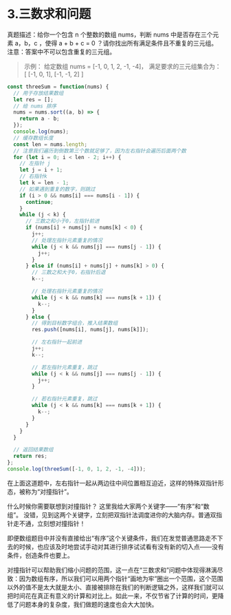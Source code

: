 <!--
 * @Author: tf
 * @Date: 2021-03-25 17:38:32
 * @LastEditTime: 2021-03-25 17:59:18
 * @Description: 这是一段描述
-->

# 3.三数求和问题

真题描述：给你一个包含 n 个整数的数组 nums，判断 nums 中是否存在三个元素 a，b，c ，使得 a + b + c = 0 ？请你找出所有满足条件且不重复的三元组。
注意：答案中不可以包含重复的三元组。

> 示例： 给定数组 nums = [-1, 0, 1, 2, -1, -4]， 满足要求的三元组集合为： [ [-1, 0, 1], [-1, -1, 2] ]

```js
const threeSum = function(nums) {
  // 用于存放结果数组
  let res = [];
  // 给 nums 排序
  nums = nums.sort((a, b) => {
    return a - b;
  });
  console.log(nums);
  // 缓存数组长度
  const len = nums.length;
  // 注意我们遍历到倒数第三个数就足够了，因为左右指针会遍历后面两个数
  for (let i = 0; i < len - 2; i++) {
    // 左指针 j
    let j = i + 1;
    // 右指针k
    let k = len - 1;
    // 如果遇到重复的数字，则跳过
    if (i > 0 && nums[i] === nums[i - 1]) {
      continue;
    }
    while (j < k) {
      // 三数之和小于0，左指针前进
      if (nums[i] + nums[j] + nums[k] < 0) {
        j++;
        // 处理左指针元素重复的情况
        while (j < k && nums[j] === nums[j - 1]) {
          j++;
        }
      } else if (nums[i] + nums[j] + nums[k] > 0) {
        // 三数之和大于0，右指针后退
        k--;

        // 处理右指针元素重复的情况
        while (j < k && nums[k] === nums[k + 1]) {
          k--;
        }
      } else {
        // 得到目标数字组合，推入结果数组
        res.push([nums[i], nums[j], nums[k]]);

        // 左右指针一起前进
        j++;
        k--;

        // 若左指针元素重复，跳过
        while (j < k && nums[j] === nums[j - 1]) {
          j++;
        }

        // 若右指针元素重复，跳过
        while (j < k && nums[k] === nums[k + 1]) {
          k--;
        }
      }
    }
  }

  // 返回结果数组
  return res;
};
console.log(threeSum([-1, 0, 1, 2, -1, -4]));
```

在上面这道题中，左右指针一起从两边往中间位置相互迫近，这样的特殊双指针形态，被称为“对撞指针”。

什么时候你需要联想到对撞指针？
这里我给大家两个关键字——“有序”和“数组”。
没错，见到这两个关键字，立刻把双指针法调度进你的大脑内存。普通双指针走不通，立刻想对撞指针！

即便数组题目中并没有直接给出“有序”这个关键条件，我们在发觉普通思路走不下去的时候，也应该及时地尝试手动对其进行排序试试看有没有新的切入点——没有条件，创造条件也要上。

对撞指针可以帮助我们缩小问题的范围，这一点在“三数求和”问题中体现得淋漓尽致：因为数组有序，所以我们可以用两个指针“画地为牢”圈出一个范围，这个范围以外的值不是太大就是太小、直接被排除在我们的判断逻辑之外，这样我们就可以把时间花在真正有意义的计算和对比上。如此一来，不仅节省了计算的时间，更降低了问题本身的复杂度，我们做题的速度也会大大加快。
